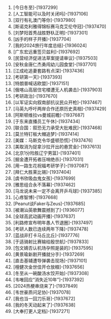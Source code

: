 
1. [今日冬至]-[1937299]
1. [人工智能可以及时关闭吗]-[1937106]
1. [双行有礼澳门等你]-[1937980]
1. [斯诺克利雅得锦标赛马克艾伦夺冠]-[1937470]
1. [刘梦阳首秀战胜野杁正明]-[1937301]
1. [凶手的样子开播]-[1937704]
1. [我的2024旅行年度总结]-[1936024]
1. [广东宏远重签贝兹利]-[1937692]
1. [民营经济促进法草案提请审议]-[1937503]
1. [安秋金唐仁杰勇闯幼儿园食堂]-[1937701]
1. [江成屹追妻套路有点深]-[1937436]
1. [考研第一天]-[1937393]
1. [特朗普喊话欧盟]-[1937151]
1. [俄喀山高层住宅楼遭无人机袭击]-[1937903]
1. [考研政治]-[1937670]
1. [以军证实向叙南部抗议民众开枪]-[1937467]
1. [马英九呼吁两岸合作还原历史真相]-[1937429]
1. [阿斯顿维拉vs曼城前瞻]-[1937687]
1. [于东来直播员工午休]-[1937434]
1. [联合国：叙恐无力承受大批难民]-[1937468]
1. [莫兰特钉板大帽追梦]-[1937414]
1. [美媒：马斯克令华盛顿恐慌]-[1937476]
1. [美取消为捉拿沙拉开出的悬赏金]-[1937613]
1. [北京1分险胜辽宁男篮]-[1937401]
1. [掘金遭开拓者压哨绝杀]-[1937031]
1. [用一路生花祝福考研学子]-[1937087]
1. [拜仁大胜莱比锡]-[1937404]
1. [虞书欣吸血鬼女孩]-[1937699]
1. [雅思组合永不落幕]-[1937462]
1. [马龙说未来一定不会离开乒乓球]-[1937385]
1. [心疼智博]-[1937668]
1. [Peanut谈Faker与Zeus]-[1937685]
1. [被潮汕英歌舞震撼到了]-[1936077]
1. [全球高武动画开播]-[1937637]
1. [利路修宣布明年愚人节退圈]-[1937497]
1. [考研人数已连续两年下降]-[1937478]
1. [蓝战非打卡马丘比丘]-[1937776]
1. [于适骑射比赛输给殷世航]-[1937833]
1. [包文婧否认机场孕照是装的]-[1937595]
1. [黄景瑜新剧开播就分手]-[1937269]
1. [直击基辅遭导弹袭击现场]-[1937101]
1. [檀健次金世佳开仓放粮]-[1937656]
1. [冬至从一碗酸汤水饺开始]-[1937308]
1. [韦唯回应“消失近10年”]-[1937392]
1. [2024热梗串烧来了]-[1937849]
1. [韦世豪质问足协]-[1937078]
1. [我也当一回刀乐哥]-[1937672]
1. [我的冬天动起来了]-[1937638]
1. [大奉打更人定档]-[1937271]